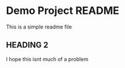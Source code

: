 # Demo Project README

This is a simple readme file

## HEADING 2

I hope this isnt much of a problem